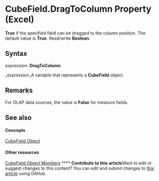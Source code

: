 
# CubeField.DragToColumn Property (Excel)

 **True** if the specified field can be dragged to the column position. The default value is **True**. Read/write  **Boolean**.


## Syntax

 _expression_. **DragToColumn**

 _expression_A variable that represents a  **CubeField** object.


## Remarks

For OLAP data sources, the value is  **False** for measure fields.


## See also


#### Concepts


 [CubeField Object](6db16910-6c27-651a-c388-e54e27fe4519.md)
#### Other resources


 [CubeField Object Members](2f3cbe65-45ff-abe0-3e48-29c0d490f600.md)
****   **Contribute to this article**Want to edit or suggest changes to this content? You can edit and submit changes to  [this article](https://github.com/jhershey00/VBA_Excel_Test/OpenXMLCon/articles/1734e0d2-28bb-0341-65fe-090aa7c3ce60.md) using GitHub.

